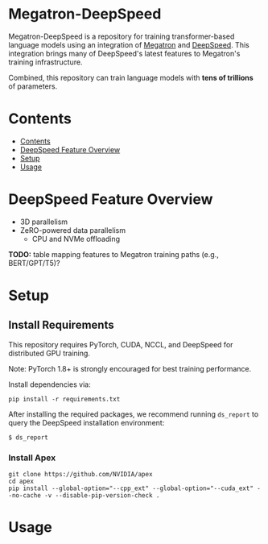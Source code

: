 # Megatron-DeepSpeed

Megatron-DeepSpeed is a repository for training transformer-based language models using an integration of [Megatron](https://github.com/NVIDIA/Megatron-LM) and [DeepSpeed](https://github.com/microsoft/DeepSpeed). This integration brings many of DeepSpeed's latest features to Megatron's training infrastructure.

Combined, this repository can train language models with **tens of trillions** of parameters.

# Contents
   * [Contents](#contents)
   * [DeepSpeed Feature Overview](#deepspeed-features)
   * [Setup](#setup)
   * [Usage](#usage)
# DeepSpeed Feature Overview

* 3D parallelism
* ZeRO-powered data parallelism
  * CPU and NVMe offloading

**TODO:** table mapping features to Megatron training paths (e.g., BERT/GPT/T5)?


# Setup

## Install Requirements
This repository requires PyTorch, CUDA, NCCL, and DeepSpeed for distributed GPU training.

Note: PyTorch 1.8+ is strongly encouraged for best training performance.

Install dependencies via:
```
pip install -r requirements.txt
```


After installing the required packages, we recommend running `ds_report` to query
the DeepSpeed installation environment:
```
$ ds_report
```
### Install Apex

```
git clone https://github.com/NVIDIA/apex
cd apex
pip install --global-option="--cpp_ext" --global-option="--cuda_ext" --no-cache -v --disable-pip-version-check .
```

# Usage
